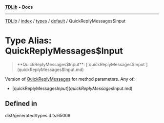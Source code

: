 [**TDLib**](../../../../../../README.md) • **Docs**

***

[TDLib](../../../../../../modules.md) / [index](../../../../../README.md) / [types](../../../README.md) / [default](../README.md) / QuickReplyMessages$Input

# Type Alias: QuickReplyMessages$Input

> **QuickReplyMessages$Input**: [`quickReplyMessages$Input`](quickReplyMessages$Input.md)

Version of [QuickReplyMessages](QuickReplyMessages-1.md) for method parameters.
Any of:
- [quickReplyMessages$Input](quickReplyMessages$Input.md)

## Defined in

dist/generated/types.d.ts:65009
